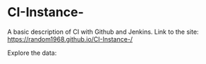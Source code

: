 # CI-Instance-
A basic description of CI with Github and Jenkins.
Link to the site: https://random1968.github.io/CI-Instance-/

Explore the data:
